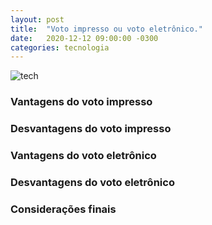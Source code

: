 ```yaml
---
layout: post
title:  "Voto impresso ou voto eletrônico."
date:   2020-12-12 09:00:00 -0300
categories: tecnologia
---
```


![tech]({{"/assests/img/posts/urna_eletronica.jpg"}})

### Vantagens do voto impresso

### Desvantagens do voto impresso

### Vantagens do voto eletrônico

### Desvantagens do voto eletrônico

### Considerações finais